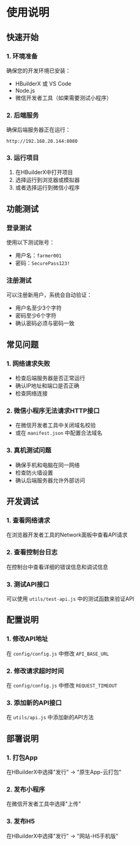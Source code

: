 # 使用说明

## 快速开始

### 1. 环境准备
确保您的开发环境已安装：
- HBuilderX 或 VS Code
- Node.js
- 微信开发者工具（如果需要测试小程序）

### 2. 后端服务
确保后端服务器正在运行：
```
http://192.168.20.144:8080
```

### 3. 运行项目
1. 在HBuilderX中打开项目
2. 选择运行到浏览器或模拟器
3. 或者选择运行到微信小程序

## 功能测试

### 登录测试
使用以下测试账号：
- 用户名：`farmer001`
- 密码：`SecurePass123!`

### 注册测试
可以注册新用户，系统会自动验证：
- 用户名至少3个字符
- 密码至少6个字符
- 确认密码必须与密码一致

## 常见问题

### 1. 网络请求失败
- 检查后端服务器是否正常运行
- 确认IP地址和端口是否正确
- 检查网络连接

### 2. 微信小程序无法请求HTTP接口
- 在微信开发者工具中关闭域名校验
- 或在 `manifest.json` 中配置合法域名

### 3. 真机测试问题
- 确保手机和电脑在同一网络
- 检查防火墙设置
- 确认后端服务器允许外部访问

## 开发调试

### 1. 查看网络请求
在浏览器开发者工具的Network面板中查看API请求

### 2. 查看控制台日志
在控制台中查看详细的错误信息和调试信息

### 3. 测试API接口
可以使用 `utils/test-api.js` 中的测试函数来验证API

## 配置说明

### 1. 修改API地址
在 `config/config.js` 中修改 `API_BASE_URL`

### 2. 修改请求超时时间
在 `config/config.js` 中修改 `REQUEST_TIMEOUT`

### 3. 添加新的API接口
在 `utils/api.js` 中添加新的API方法

## 部署说明

### 1. 打包App
在HBuilderX中选择"发行" -> "原生App-云打包"

### 2. 发布小程序
在微信开发者工具中选择"上传"

### 3. 发布H5
在HBuilderX中选择"发行" -> "网站-H5手机版" 